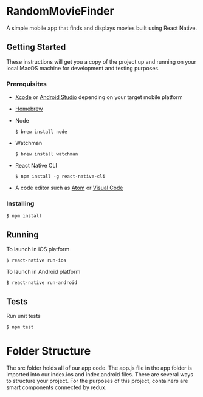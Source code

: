 # RandomMovieFinder

A simple mobile app that finds and displays movies built using React Native.

## Getting Started

These instructions will get you a copy of the project up and running on your local MacOS machine for development and testing purposes.

### Prerequisites

- [Xcode](https://facebook.github.io/react-native/docs/getting-started.html#xcode) or [Android Studio](https://facebook.github.io/react-native/docs/getting-started.html#android-development-environment) depending on your target mobile platform
- [Homebrew](https://docs.brew.sh/Installation.html)
- Node

  ```$ brew install node```
- Watchman

  ```$ brew install watchman```
- React Native CLI

  ```$ npm install -g react-native-cli```
- A code editor such as [Atom](https://atom.io/download/mac) or [Visual Code](https://code.visualstudio.com/Download)

### Installing
```
$ npm install
```

## Running
To launch in iOS platform
```
$ react-native run-ios
```
To launch in Android platform
```
$ react-native run-android
```

## Tests
Run unit tests
```
$ npm test
```
# Folder Structure
The src folder holds all of our app code. The app.js file in the app folder is imported into our index.ios and index.android files. There are several ways to structure your project. For the purposes of this project, containers are smart components connected by redux.
